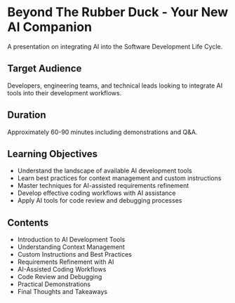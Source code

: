 # Beyond The Rubber Duck - Your New AI Companion

A presentation on integrating AI into the Software Development Life Cycle.

## Target Audience

Developers, engineering teams, and technical leads looking to integrate AI tools into their development workflows.

## Duration

Approximately 60-90 minutes including demonstrations and Q&A.

## Learning Objectives

- Understand the landscape of available AI development tools
- Learn best practices for context management and custom instructions
- Master techniques for AI-assisted requirements refinement
- Develop effective coding workflows with AI assistance
- Apply AI tools for code review and debugging processes

## Contents

- Introduction to AI Development Tools
- Understanding Context Management
- Custom Instructions and Best Practices
- Requirements Refinement with AI
- AI-Assisted Coding Workflows
- Code Review and Debugging
- Practical Demonstrations
- Final Thoughts and Takeaways
